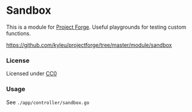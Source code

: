 # Sandbox

This is a module for [Project Forge](https://projectforge.dev). Useful playgrounds for testing custom functions.

https://github.com/kyleu/projectforge/tree/master/module/sandbox

### License

Licensed under [CC0](https://creativecommons.org/publicdomain/zero/1.0)

### Usage

See `./app/controller/sandbox.go`

